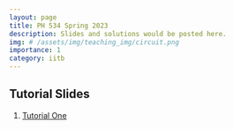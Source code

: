 ```yaml
---
layout: page
title: PH 534 Spring 2023
description: Slides and solutions would be posted here.
img: # /assets/img/teaching_img/circuit.png
importance: 1
category: iitb
---
```


## Tutorial Slides 

1. [Tutorial One](https://siddhant-midha.github.io/assets/pdf/teaching_pdf/ph-534-22/QIC_tut1.pdf)


